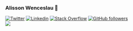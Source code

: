 ### Alisson Wenceslau 👋

[![Twitter](https://img.shields.io/badge/-Twitter-222222?style=flat-square&logo=twitter&logoColor=white&link=https://twitter.com/EngincanVeske)](https://twitter.com/EngincanVeske)
[![Linkedin](https://img.shields.io/badge/-LinkedIn-222222?style=flat-square&logo=Linkedin&logoColor=white&link=https://www.linkedin.com/in/alisson-wenceslau-b78b4aa3/)](https://www.linkedin.com/in/alisson-wenceslau-b78b4aa3/)
[![Stack Overflow](https://img.shields.io/badge/-Stack%20Overflow-222222?style=flat-square&logo=stack-overflow&logoColor=white&link=https://stackoverflow.com/users/14643256/alisson-wenceslau)](https://stackoverflow.com/users/14643256/alisson-wenceslau)
[![GitHub followers](https://img.shields.io/github/followers/AlissonWenceslau.svg?style=social&label=Follow&maxAge=2592000)](https://github.com/AlissonWenceslau?tab=followers)<br>
<img src="https://camo.githubusercontent.com/bb27b9c1df90df738e91a54665d3adb08f60583fad2f266ffbde14508e6dc918/68747470733a2f2f692e70696e696d672e636f6d2f6f726967696e616c732f65342f32362f37302f65343236373032656466383734623138316163656431653266613563366364652e676966">
<!--
**AlissonWenceslau/AlissonWenceslau** is a ✨ _special_ ✨ repository because its `README.md` (this file) appears on your GitHub profile.

Here are some ideas to get you started:

- 🔭 I’m currently working on ...
- 🌱 I’m currently learning ...
- 👯 I’m looking to collaborate on ...
- 🤔 I’m looking for help with ...
- 💬 Ask me about ...
- 📫 How to reach me: ...
- 😄 Pronouns: ...
- ⚡ Fun fact: ...
-->
